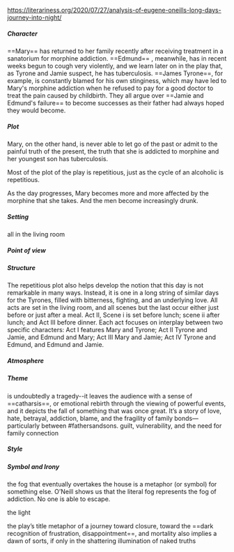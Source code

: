 https://literariness.org/2020/07/27/analysis-of-eugene-oneills-long-days-journey-into-night/


##### Character
==Mary== has returned to her family recently after receiving treatment in a sanatorium for morphine addiction.
==Edmund== , meanwhile, has in recent weeks begun to cough very violently, and we learn later on in the play that, as Tyrone and Jamie suspect, he has tuberculosis.
==James Tyrone==, for example, is constantly blamed for his own stinginess, which may have led to Mary's morphine addiction when he refused to pay for a good doctor to treat the pain caused by childbirth.
They all argue over ==Jamie and Edmund's failure== to become successes as their father had always hoped they would become.

##### Plot

Mary, on the other hand, is never able to let go of the past or admit to the painful truth of the present, the truth that she is addicted to morphine and her youngest son has tuberculosis.

Most of the plot of the play is repetitious, just as the cycle of an alcoholic is repetitious.

As the day progresses, Mary becomes more and more affected by the morphine that she takes. And the men become increasingly drunk.


##### Setting
all in the living room

##### Point of view


##### Structure
The repetitious plot also helps develop the notion that this day is not remarkable in many ways. Instead, it is one in a long string of similar days for the Tyrones, filled with bitterness, fighting, and an underlying love.
All acts are set in the living room, and all scenes but the last occur either just before or just after a meal. Act II, Scene i is set before lunch; scene ii after lunch; and Act III before dinner. Each act focuses on interplay between two specific characters: Act I features Mary and Tyrone; Act II Tyrone and Jamie, and Edmund and Mary; Act III Mary and Jamie; Act IV Tyrone and Edmund, and Edmund and Jamie.

##### Atmosphere


##### Theme
is undoubtedly a tragedy--it leaves the audience with a sense of ==catharsis==, or emotional rebirth through the viewing of powerful events, and it depicts the fall of something that was once great.
It’s a story of love, hate, betrayal, addiction, blame, and the fragility of family bonds—particularly between #fathersandsons.
guilt, vulnerability, and the need for family connection

##### Style


##### Symbol and Irony
the fog that eventually overtakes the house is a metaphor (or symbol) for something else. O’Neill shows us that the literal fog represents the fog of addiction. No one is able to escape.

the light 

the play’s title metaphor of a journey toward closure, toward the ==dark recognition of frustration, disappointment==, and mortality also implies a dawn of sorts, if only in the shattering illumination of naked truths
